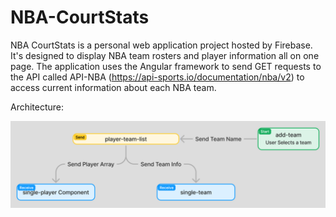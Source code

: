 # NBA-CourtStats

NBA CourtStats is a personal web application project hosted by Firebase. It's designed to display NBA team rosters and player information all on one page. The application uses the Angular framework to send GET requests to the API called API-NBA (https://api-sports.io/documentation/nba/v2) to access current information about each NBA team. 

<p>Architecture:</p>
<img src="src/assets/nbacourstatarch.PNG" alt="NBA-CourtStat's Architecture" width="600px">
